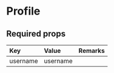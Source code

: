 # Profile

## Required props

| Key | Value | Remarks |
| :--- | :--- | :--- |
| username | username |  |



